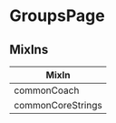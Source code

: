 # GroupsPage

## MixIns

<!-- @vuese:GroupsPage:mixIns:start -->
|MixIn|
|---|
|commonCoach|
|commonCoreStrings|

<!-- @vuese:GroupsPage:mixIns:end -->
